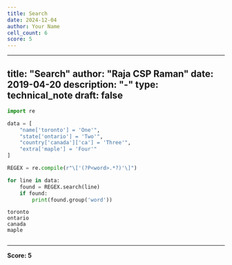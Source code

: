 ```yaml
---
title: Search
date: 2024-12-04
author: Your Name
cell_count: 6
score: 5
---
```


---
title: "Search"
author: "Raja CSP Raman"
date: 2019-04-20
description: "-"
type: technical_note
draft: false
---

```python
import re
```


```python
data = [
    "name['toronto'] = 'One'",
    "state['ontario'] = 'Two'",
    "country['canada']['ca'] = 'Three'",
    "extra['maple'] = 'Four'"
]
```


```python
REGEX = re.compile(r"\['(?P<word>.*?)'\]")
```


```python
for line in data:
    found = REGEX.search(line)
    if found:
        print(found.group('word'))
```

    toronto
    ontario
    canada
    maple



```python

```


---
**Score: 5**